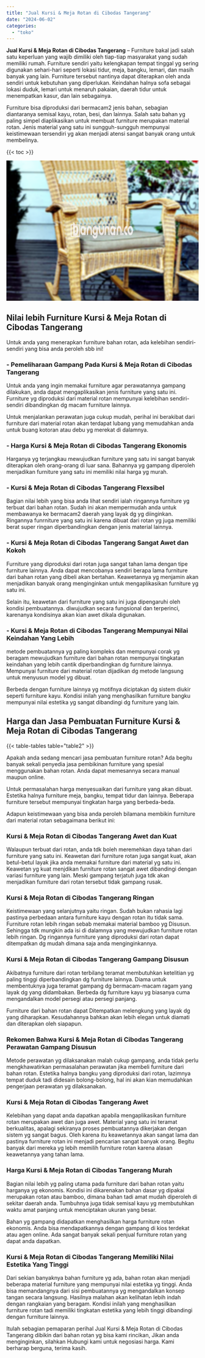 ```yaml
---
title: "Jual Kursi & Meja Rotan di Cibodas Tangerang"
date: "2024-06-02"
categories: 
  - "toko"
---
```


**Jual Kursi & Meja Rotan di Cibodas Tangerang** – Furniture bakal jadi salah satu keperluan yang wajib dimiliki oleh tiap-tiap masyarakat yang sudah memiliki rumah. Furniture sendiri yaitu kelengkapan tempat tinggal yg sering digunakan sehari-hari seperti lokasi tidur, meja, bangku, lemari, dan masih banyak yang lain. Furniture tersebut nantinya dapat diterapkan oleh anda sendiri untuk kebutuhan yang diperlukan. Keindahan halnya sofa sebagai lokasi duduk, lemari untuk menaruh pakaian, daerah tidur untuk menempatkan kasur, dan lain sebagainya.

Furniture bisa diproduksi dari bermacam2 jenis bahan, sebagian diantaranya semisal kayu, rotan, besi, dan lainnya. Salah satu bahan yg paling simpel diaplikasikan untuk membuat furniture merupakan material rotan. Jenis material yang satu ini sungguh-sungguh mempunyai keistimewaan tersendiri yg akan menjadi atensi sangat banyak orang untuk membelinya.

{{< toc >}}

![Jual Kursi & Meja Rotan di Cibodas Tangerang](/images/kursi-meja-rotan-murah20.png)

## Nilai lebih Furniture Kursi & Meja Rotan di Cibodas Tangerang

Untuk anda yang menerapkan furniture bahan rotan, ada kelebihan sendiri-sendiri yang bisa anda peroleh sbb ini!

### \- Pemeliharaan Gampang Pada Kursi & Meja Rotan di Cibodas Tangerang

Untuk anda yang ingin memakai furniture agar perawatannya gampang dilakukan, anda dapat mengaplikasikan jenis furniture yang satu ini. Furniture yg diproduksi dari material rotan mempunyai kelebihan sendiri-sendiri dibandingkan dg macam furniture lainnya.

Untuk menjalankan perawatan juga cukup mudah, perihal ini berakibat dari furniture dari material rotan akan terdapat lubang yang memudahkan anda untuk buang kotoran atau debu yg merekat di dalamnya.

### \- Harga Kursi & Meja Rotan di Cibodas Tangerang Ekonomis

Harganya yg terjangkau mewujudkan furniture yang satu ini sangat banyak diterapkan oleh orang-orang di luar sana. Bahannya yg gampang diperoleh menjadikan furniture yang satu ini memiliki nilai harga yg murah.

### \- Kursi & Meja Rotan di Cibodas Tangerang Flexsibel

Bagian nilai lebih yang bisa anda lihat sendiri ialah ringannya furniture yg terbuat dari bahan rotan. Sudah ini akan mempermudah anda untuk membawanya ke bermacam2 daerah yang layak dg yg diinginkan. Ringannya funrniture yang satu ini karena dibuat dari rotan yg juga memiliki berat super ringan diperbandingkan dengan jenis material lainnya.

### \- Kursi & Meja Rotan di Cibodas Tangerang Sangat Awet dan Kokoh

Furniture yang diproduksi dari rotan juga sangat tahan lama dengan tipe furniture lainnya. Anda dapat mencobanya sendiri berapa lama furniture dari bahan rotan yang dibeli akan bertahan. Keawetannya yg menjamin akan menjadikan banyak orang menginginkan untuk mengaplikasikan furniture yg satu ini.

Selain itu, keawetan dari furniture yang satu ini juga dipengaruhi oleh kondisi pembuatannya. diwujudkan secara fungsional dan terperinci, karenanya kondisinya akan kian awet dikala digunakan.

### \- Kursi & Meja Rotan di Cibodas Tangerang Mempunyai Nilai Keindahan Yang Lebih

metode pembuatannya yg paling kompleks dan mempunyai corak yg beragam mewujudkan furniture dari bahan rotan mempunyai tingkatan keindahan yang lebih cantik diperbandingkan dg furniture lainnya. Mempunyai furniture dari material rotan dijadikan dg metode langsung untuk menyusun model yg dibuat.

Berbeda dengan furniture lainnya yg motifnya diciptakan dg sistem diukir seperti furniture kayu. Kondisi inilah yang menghasilkan furniture bangku mempunyai nilai estetika yg sangat dibandingi dg furniture yang lain.

## Harga dan Jasa Pembuatan Furniture Kursi & Meja Rotan di Cibodas Tangerang

{{< table-tables table="table2" >}}

Apakah anda sedang mencari jasa pembuatan furniture rotan? Ada begitu banyak sekali penyedia jasa pembikinan furniture yang spesial menggunakan bahan rotan. Anda dapat memesannya secara manual maupun online.

Untuk permasalahan harga menyesuaikan dari furniture yang akan dibuat. Estetika halnya furniture meja, bangku, tempat tidur dan lainnya. Beberapa furniture tersebut mempunyai tingkatan harga yang berbeda-beda.

Adapun keistimewaan yang bisa anda peroleh bilamana membikin furniture dari material rotan sebagaimana berikut ini:

### Kursi & Meja Rotan di Cibodas Tangerang Awet dan Kuat

Walaupun terbuat dari rotan, anda tdk boleh meremehkan daya tahan dari furniture yang satu ini. Keawetan dari furniture rotan juga sangat kuat, akan betul-betul layak jika anda memakai furniture dari material yg satu ini. Keawetan yg kuat menjdikan furniture rotan sangat awet dibandingi dengan variasi furniture yang lain. Meski gampang terjatuh juga tdk akan menjadikan furniture dari rotan tersebut tidak gampang rusak.

### Kursi & Meja Rotan di Cibodas Tangerang Ringan

Keistimewaan yang selanjutnya yaitu ringan. Sudah bukan rahasia lagi pastinya perbedaan antara furniture kayu dengan rotan itu tidak sama. Furniture rotan lebih ringan sebab memakai material bamboo yg Disusun. Sehingga tdk mungkin ada isi di dalamnya yang mewujudkan furniture rotan lebih ringan. Dg ringannya furniture yang diproduksi dari rotan dapat ditempatkan dg mudah dimana saja anda menginginkannya.

### Kursi & Meja Rotan di Cibodas Tangerang Gampang Disusun

Akibatnya furniture dari rotan terbilang teramat membutuhkan ketelitian yg paling tinggi diperbandingkan dg furniture lainnya. Diama untuk membentuknya juga teramat gampang dg bermacam-macam ragam yang layak dg yang didambakan. Berbeda dg furniture kayu yg biasanya cuma mengandalkan model persegi atau persegi panjang.

Furniture dari bahan rotan dapat Ditempatkan melengkung yang layak dg yang diharapkan. Kesudahannya bahkan akan lebih elegan untuk diamati dan diterapkan oleh siapapun.

### Rekomen Bahwa Kursi & Meja Rotan di Cibodas Tangerang Perawatan Gampang Disusun

Metode perawatan yg dilaksanakan malah cukup gampang, anda tidak perlu mengkhawatirkan permasalahan perawatan jika membeli furniture dari bahan rotan. Estetika halnya bangku yang diproduksi dari rotan, lazimnya tempat duduk tadi didesain bolong-bolong, hal ini akan kian memudahkan pengerjaan perawatan yg dilaksanakan.

### Kursi & Meja Rotan di Cibodas Tangerang Awet

Kelebihan yang dapat anda dapatkan apabila mengaplikasikan furniture rotan merupakan awet dan juga awet. Material yang satu ini teramat berkualitas, apalagi sekiranya proses pembuatannya dikerjakan dengan sistem yg sangat bagus. Oleh karena itu keawetannya akan sangat lama dan pastinya furniture rotan ini menjadi pencarian sangat banyak orang. Begitu banyak dari mereka yg lebih memilih furniture rotan karena alasan keawetannya yang tahan lama.

### Harga Kursi & Meja Rotan di Cibodas Tangerang Murah

Bagian nilai lebih yg paling utama pada furniture dari bahan rotan yaitu harganya yg ekonomis. Kondisi ini dikarenakan bahan dasar yg dipakai merupakan rotan atau bamboo, dimana bahan tadi amat mudah diperoleh di sekitar daerah anda. Tumbuhnya juga tidak semisal kayu yg membutuhkan waktu amat panjang untuk menciptakan ukuran yang besar.

Bahan yg gampang didapatkan menghasilkan harga furniture rotan ekonomis. Anda bisa mendapatkannya dengan gampang di kios terdekat atau agen online. Ada sangat banyak sekali penjual furniture rotan yang dapat anda dapatkan.

### Kursi & Meja Rotan di Cibodas Tangerang Memiliki Nilai Estetika Yang Tinggi

Dari sekian banyaknya bahan furniture yg ada, bahan rotan akan menjadi beberapa material furniture yang mempunyai nilai estetika yg tinggi. Anda bisa memandangnya dari sisi pembuatannya yg mengandalkan konsep tangan secara langsung. Hasilnya malahan akan kelihatan lebih indah dengan rangkaian yang beragam. Kondisi inilah yang menghasilkan furniture rotan tadi memiliki tingkatan estetika yang lebih tinggi dibandingi dengan furniture lainnya.

Itulah sebagian pemaparan perihal Jual Kursi & Meja Rotan di Cibodas Tangerang dibikin dari bahan rotan yg bisa kami rincikan, Jikan anda menginginkan, silahkan Hubungi kami untuk negosiasi harga. Kami berharap berguna, terima kasih.
